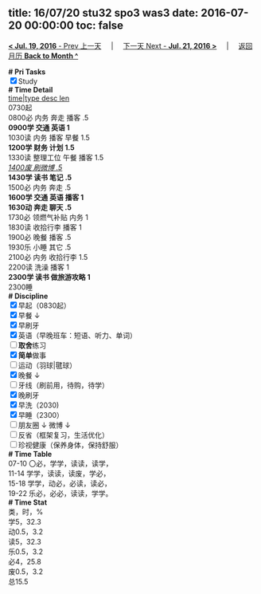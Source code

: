 title: 16/07/20 stu32 spo3 was3
date: 2016-07-20 00:00:00
toc: false
---
[**< Jul. 19, 2016** - Prev 上一天](/lifelogs/2016/07/d19.html) &nbsp; &nbsp; | &nbsp; &nbsp; [下一天 Next - **Jul. 21, 2016 >**](/lifelogs/2016/07/d21.html) &nbsp; &nbsp; |  &nbsp; &nbsp; [返回月历 **Back to Month ^**](/lifelogs/2016/07/index.html)
<br/><div><b># Pri Tasks</b></div><div><input checked="true" type="checkbox"/>Study</div><div><div><b># Time Detail</b></div><div><u>time|type desc len</u></div><div>0730起</div><div>0800必 内务 奔走 播客 .5</div><div><b>0900学 交通 英语 1</b></div></div><div>1030读 内务 播客 早餐 1.5</div><div><b>1200学 财务 计划 1.5</b></div><div>1330读 整理工位 午餐 播客 1.5</div><div><u><i>1400废 刷微博 .5</i></u></div><div><b>1430学 读书 笔记 .5</b></div><div>1500必 内务 奔走 .5</div><div><b>1600学 交通 英语 播客 1</b></div><div><b>1630动 奔走 聊天 .5</b></div><div>1730必 领燃气补贴 内务 1</div><div>1830读 收拾行李 播客 1</div><div>1900必 晚餐 播客 .5</div><div>1930乐 小睡 其它 .5</div><div>2100必 内务 收拾行李 1.5</div><div>2200读 洗澡 播客 1</div><div><b>2300学 读书 做旅游攻略 1</b></div><div>2300睡</div><div><b># Discipline</b></div><div><input checked="true" type="checkbox"/>早起（0830起）</div><div><input checked="true" type="checkbox"/>早餐 ↓</div><div><input checked="true" type="checkbox"/>早刷牙</div><div><input checked="true" type="checkbox"/>英语（早晚班车：短语、听力、单词）</div><div><input type="checkbox"/><b>取舍</b>练习</div><div><input checked="true" type="checkbox"/><b>简单</b>做事</div><div><input type="checkbox"/>运动（羽球|毽球）</div><div><input checked="true" type="checkbox"/>晚餐 ↓</div><div><input type="checkbox"/>牙线（刷前用，待购，待学）</div><div><input checked="true" type="checkbox"/>晚刷牙</div><div><input checked="true" type="checkbox"/>早洗（2030)</div><div><input checked="true" type="checkbox"/>早睡（2300）</div><div><input type="checkbox"/>朋友圈 ↓ 微博 ↓</div><div><input type="checkbox"/>反省（框架复习，生活优化）</div><div><input type="checkbox"/>珍视健康（保养身体，保持舒服）</div><div><b># Time Table</b></div><div>07-10 〇必，学学，读读，读学，</div><div>11-14 学学，读读，读废，学必，</div><div>15-18 学学，动必，必读，读必，</div><div>19-22 乐必，必必，读读，学学。</div><div><b># Time Stat</b></div><div>类，时，%</div><div>学5，32.3</div><div>动0.5，3.2</div><div>读5，32.3</div><div>乐0.5，3.2</div><div>必4，25.8</div><div>废0.5，3.2</div><div>总15.5</div>